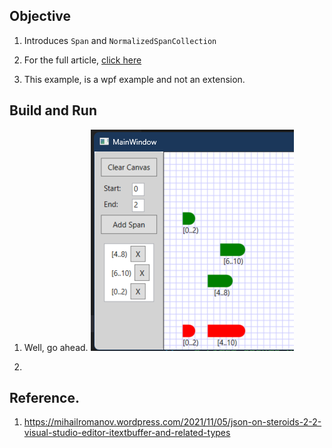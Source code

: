 ## Objective

1. Introduces `Span` and `NormalizedSpanCollection` 

2. For the full article, [click here](..\221500-TextBufferIntro\1-ITextBuffer.md)

3. This example, is a wpf example and not an extension.

## Build and Run
1. Well, go ahead.
![Running the app](Images/50_50_RunExOne.png)

1. 

## Reference.
1. https://mihailromanov.wordpress.com/2021/11/05/json-on-steroids-2-2-visual-studio-editor-itextbuffer-and-related-types

